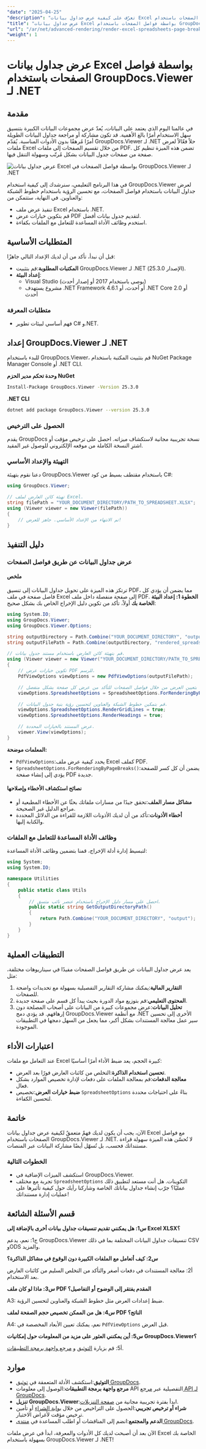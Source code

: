 ```yaml
---
"date": "2025-04-25"
"description": "تعرّف على كيفية عرض جداول بيانات Excel باستخدام فواصل الصفحات باستخدام GroupDocs.Viewer لـ .NET. حسّن إدارة مستنداتك بملفات PDF واضحة، وحسّن عرض البيانات."
"title": "عرض جداول بيانات Excel بواسطة فواصل الصفحات باستخدام GroupDocs.Viewer لـ .NET"
"url": "/ar/net/advanced-rendering/render-excel-spreadsheets-page-breaks-groupdocs-viewer-net/"
"weight": 1
---
```


# عرض جداول بيانات Excel بواسطة فواصل الصفحات باستخدام GroupDocs.Viewer لـ .NET

## مقدمة
في عالمنا اليوم الذي يعتمد على البيانات، يُعدّ عرض مجموعات البيانات الكبيرة بتنسيق سهل الاستخدام أمرًا بالغ الأهمية. قد تكون مشاركة أو مراجعة جداول البيانات الطويلة أمرًا مُرهقًا بدون الأدوات المناسبة. يُقدّم GroupDocs.Viewer لـ .NET حلاً فعّالاً لعرض ملفات Excel من خلال تقسيم الصفحات إلى ملفات PDF. تضمن هذه الميزة تنظيم كل صفحة من صفحات جدول البيانات بشكل مُرتّب وسهولة التنقل فيها.

![عرض جداول بيانات Excel بواسطة فواصل الصفحات في GroupDocs.Viewer لـ .NET](/viewer/advanced-rendering/render-excel-spreadsheets-page-breaks-img.png)

في هذا البرنامج التعليمي، سنرشدك إلى كيفية استخدام GroupDocs.Viewer لعرض جداول البيانات باستخدام فواصل الصفحات، مع تحسين الرؤية باستخدام خطوط الشبكة والعناوين. في النهاية، ستتمكن من:
- تنفيذ عرض ملف Excel باستخدام .NET.
- قم بتكوين خيارات عرض PDF لتقديم جدول بيانات أفضل.
- استخدم وظائف الأداة المساعدة للتعامل مع الملفات بكفاءة.

## المتطلبات الأساسية
قبل أن نبدأ، تأكد من أن لديك الإعداد التالي جاهزًا:
- **المكتبات المطلوبة**:قم بتثبيت GroupDocs.Viewer لـ .NET (الإصدار 25.3.0).
- **إعداد البيئة**:
  - Visual Studio (يوصى باستخدام 2017 أو إصدار أحدث)
  - مشروع يستهدف .NET Framework 4.6.1 أو أحدث، أو .NET Core 2.0 أو أحدث
### متطلبات المعرفة
- فهم أساسي لبيئات تطوير C# و.NET.

## إعداد GroupDocs.Viewer لـ .NET
للبدء باستخدام GroupDocs.Viewer، قم بتثبيت المكتبة باستخدام NuGet Package Manager Console أو .NET CLI.

**وحدة تحكم مدير الحزم NuGet**
```bash
Install-Package GroupDocs.Viewer -Version 25.3.0
```

**.NET CLI**
```bash
dotnet add package GroupDocs.Viewer --version 25.3.0
```

### الحصول على الترخيص
يقدم GroupDocs نسخة تجريبية مجانية لاستكشاف ميزاته. احصل على ترخيص مؤقت أو اشترِ النسخة الكاملة من موقعه الإلكتروني للوصول غير المقيد.

### التهيئة والإعداد الأساسي
دعنا نقوم بتهيئة GroupDocs.Viewer باستخدام مقتطف بسيط من كود C#:
```csharp
using GroupDocs.Viewer;

// تهيئة كائن العارض لملف Excel.
string filePath = "YOUR_DOCUMENT_DIRECTORY/PATH_TO_SPREADSHEET.XLSX";
using (Viewer viewer = new Viewer(filePath))
{
    // تم الانتهاء من الإعداد الأساسي. جاهز للعرض!
}
```

## دليل التنفيذ
### عرض جداول البيانات عن طريق فواصل الصفحات
#### ملخص
ترتكز هذه الميزة على تحويل جداول البيانات إلى تنسيق PDF، مما يضمن أن يؤدي كل فاصل صفحة في ملف Excel إلى صفحة منفصلة داخل ملف PDF.
**الخطوة 1: إعداد البيئة الخاصة بك**
أولاً، تأكد من تكوين دليل الإخراج الخاص بك بشكل صحيح:
```csharp
using System.IO;
using GroupDocs.Viewer;
using GroupDocs.Viewer.Options;

string outputDirectory = Path.Combine("YOUR_DOCUMENT_DIRECTORY", "output");
string outputFilePath = Path.Combine(outputDirectory, "rendered_spreadsheet_by_page_breaks.pdf");

// قم بتهيئة كائن العارض باستخدام مستند جدول بيانات.
using (Viewer viewer = new Viewer("YOUR_DOCUMENT_DIRECTORY/PATH_TO_SPREADSHEET.XLSX"))
{
    // تكوين خيارات عرض PDF للرسم.
    PdfViewOptions viewOptions = new PdfViewOptions(outputFilePath);

    // قم بتعيين العرض من خلال فواصل الصفحات للتأكد من عرض كل صفحة بشكل منفصل.
    viewOptions.SpreadsheetOptions = SpreadsheetOptions.ForRenderingByPageBreaks();

    // قم بتمكين خطوط الشبكة والعناوين لتحسين رؤية بنية جدول البيانات.
    viewOptions.SpreadsheetOptions.RenderGridLines = true;
    viewOptions.SpreadsheetOptions.RenderHeadings = true;

    // عرض المستند بالخيارات المحددة.
    viewer.View(viewOptions);
}
```
**المعلمات موضحة:**
- `PdfViewOptions`:يحدد كيفية عرض ملف Excel كملف PDF.
- `SpreadsheetOptions.ForRenderingByPageBreaks()`:يضمن أن كل كسر للصفحة يؤدي إلى إنشاء صفحة PDF جديدة.
#### نصائح استكشاف الأخطاء وإصلاحها
- **مشاكل مسار الملف**:تحقق جيدًا من مسارات ملفاتك بحثًا عن الأخطاء المطبعية أو مراجع الدليل غير الصحيحة.
- **أخطاء الأذونات**:تأكد من أن لديك الأذونات اللازمة للقراءة من الدلائل المحددة والكتابة إليها.
### وظائف الأداة المساعدة للتعامل مع الملفات
لتبسيط إدارة أدلة الإخراج، قمنا بتضمين وظائف الأداة المساعدة:
```csharp
using System;
using System.IO;

namespace Utilities
{
    public static class Utils
    {
        // احصل على مسار دليل الإخراج باستخدام عنصر نائب متسق.
        public static string GetOutputDirectoryPath()
        {
            return Path.Combine("YOUR_DOCUMENT_DIRECTORY", "output");
        }
    }
}
```
## التطبيقات العملية
يعد عرض جداول البيانات عن طريق فواصل الصفحات مفيدًا في سيناريوهات مختلفة، مثل:
1. **التقارير المالية**:يمكنك مشاركة التقارير التفصيلية بسهولة مع تحديدات واضحة للصفحات.
2. **المحتوى التعليمي**:قم بتوزيع مواد الدورة بحيث يبدأ كل قسم على صفحة جديدة.
3. **تحليل البيانات**:عرض مجموعات كبيرة من البيانات على أصحاب المصلحة دون إرهاقهم.
قد يؤدي دمج GroupDocs.Viewer مع أنظمة .NET الأخرى إلى تحسين سير عمل معالجة المستندات بشكل أكبر، مما يجعل من السهل دمجها في التطبيقات الموجودة.
## اعتبارات الأداء
عند التعامل مع ملفات Excel كبيرة الحجم، يعد ضبط الأداء أمرًا أساسيًا:
- **تحسين استخدام الذاكرة**:التخلص من كائنات العارض فورًا بعد العرض.
- **معالجة الدفعات**:قم بمعالجة الملفات على دفعات لإدارة تخصيص الموارد بشكل فعال.
- **ضبط خيارات العرض**:تخصيص `SpreadsheetOptions` بناءً على احتياجات محددة لتحسين الكفاءة.
## خاتمة
الآن، يجب أن يكون لديك فهمٌ متعمقٌ لكيفية عرض جداول بيانات Excel مع فواصل الصفحات باستخدام GroupDocs.Viewer لـ .NET. لا تُحسّن هذه الميزة سهولة قراءة مستنداتك فحسب، بل تُسهّل أيضًا مشاركة البيانات عبر المنصات.
### الخطوات التالية
- استكشف الميزات الإضافية في GroupDocs.Viewer.
- تجربة مع مختلف `SpreadsheetOptions` التكوينات.
هل أنت مستعد لتطبيق ذلك عمليًا؟ جرّب إنشاء جداول بياناتك الخاصة وشاركنا رأيك حول كيفية تأثيرها على عمليات إدارة مستنداتك!

## قسم الأسئلة الشائعة

**س1: هل يمكنني تقديم تنسيقات جداول بيانات أخرى بالإضافة إلى Excel XLSX؟**

ج1: نعم، يدعم GroupDocs.Viewer تنسيقات جداول البيانات المختلفة بما في ذلك CSV وODS والمزيد.

**س2: كيف أتعامل مع الملفات الكبيرة دون الوقوع في مشاكل الذاكرة؟**

أ2: معالجة المستندات في دفعات أصغر والتأكد من التخلص السليم من كائنات العارض بعد الاستخدام.

**س3: ماذا لو كان ملف PDF المقدم يفتقر إلى الوضوح أو التفاصيل؟**

A3: ضبط إعدادات العرض مثل خطوط الشبكة والعناوين لتحسين الرؤية.

**س4: هل من الممكن تخصيص حجم الصفحة لملف PDF الناتج؟**

A4: نعم، يمكنك تعيين الأبعاد المخصصة في `PdfViewOptions` قبل العرض.

**س5: أين يمكنني العثور على مزيد من المعلومات حول إمكانيات GroupDocs.Viewer؟**

أ5: قم بزيارة [التوثيق](https://docs.groupdocs.com/viewer/net/) و [مرجع واجهة برمجة التطبيقات](https://reference.groupdocs.com/viewer/net/).

## موارد
- **التوثيق**:استكشف الأدلة المتعمقة في [توثيق GroupDocs](https://docs.groupdocs.com/viewer/net/).
- **مرجع واجهة برمجة التطبيقات**:الوصول إلى معلومات API التفصيلية عبر [مرجع API لـ GroupDocs](https://reference.groupdocs.com/viewer/net/).
- **تنزيل GroupDocs.Viewer**:ابدأ بفترة تجريبية مجانية من [صفحة التنزيلات](https://releases.groupdocs.com/viewer/net/).
- **شراء أو ترخيص تجريبي**:الحصول على التراخيص من خلال [بوابة الشراء](https://purchase.groupdocs.com/buy) أو تأمين ترخيص مؤقت لأغراض الاختبار.
- **الدعم والمجتمع**:انضم إلى المناقشات أو اطلب المساعدة في [منتدى GroupDocs](https://forum.groupdocs.com/c/viewer/9).

الآن بعد أن أصبحت لديك كل الأدوات والمعرفة، ابدأ في عرض ملفات Excel الخاصة بك بسهولة باستخدام GroupDocs.Viewer لـ .NET!